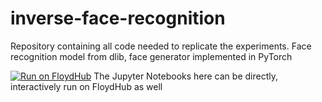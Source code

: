 # inverse-face-recognition

Repository containing all code needed to replicate the experiments. Face recognition model from dlib, face generator implemented in PyTorch

[![Run on FloydHub](https://static.floydhub.com/button/button-small.svg)](https://floydhub.com/run?template=https://github.com/irhumshafkat/inverse-face-recognition) The Jupyter Notebooks here can be directly, interactively run on FloydHub as well


